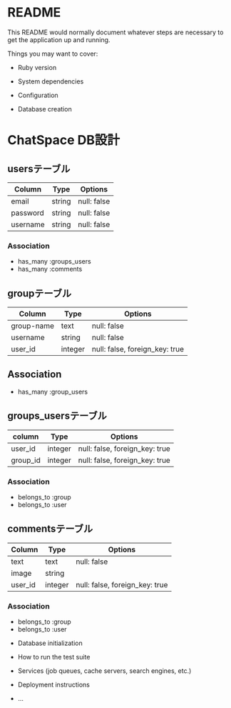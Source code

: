 # README

This README would normally document whatever steps are necessary to get the
application up and running.

Things you may want to cover:

* Ruby version

* System dependencies

* Configuration

* Database creation

# ChatSpace DB設計
## usersテーブル
|Column|Type|Options|
|------|----|-------|
|email|string|null: false|
|password|string|null: false|
|username|string|null: false|
### Association
- has_many :groups_users
- has_many :comments


## groupテーブル
Column|Type|Options|
|------|----|-------|
|group-name|text|null: false|
|username|string|null: false|
|user_id|integer|null: false, foreign_key: true|

## Association
- has_many :group_users


## groups_usersテーブル
|column|Type|Options|
|------|----|-------|
|user_id|integer|null: false, foreign_key: true|
|group_id|integer|null: false, foreign_key: true|
### Association
- belongs_to :group
- belongs_to :user

## commentsテーブル
|Column|Type|Options|
|------|----|-------|
|text|text|null: false|
|image|string||
|user_id|integer|null: false, foreign_key: true|
### Association
- belongs_to :group
- belongs_to :user



* Database initialization

* How to run the test suite

* Services (job queues, cache servers, search engines, etc.)

* Deployment instructions

* ...
